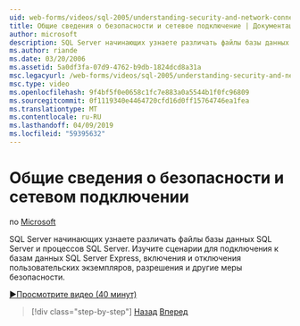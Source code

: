 ```yaml
---
uid: web-forms/videos/sql-2005/understanding-security-and-network-connectivity
title: Общие сведения о безопасности и сетевое подключение | Документация Майкрософт
author: microsoft
description: SQL Server начинающих узнаете различать файлы базы данных SQL Server и процессов SQL Server. Изучите сценарии для подключения к SQL Server E....
ms.author: riande
ms.date: 03/20/2006
ms.assetid: 5a0df3fa-07d9-4762-b9db-1824dcd8a31a
msc.legacyurl: /web-forms/videos/sql-2005/understanding-security-and-network-connectivity
msc.type: video
ms.openlocfilehash: 9f4bf5f0e0658c1fc7e883a0a5544b1f0fc96809
ms.sourcegitcommit: 0f1119340e4464720cfd16d0ff15764746ea1fea
ms.translationtype: MT
ms.contentlocale: ru-RU
ms.lasthandoff: 04/09/2019
ms.locfileid: "59395632"
---
```

# <a name="understanding-security-and-network-connectivity"></a>Общие сведения о безопасности и сетевом подключении

по [Microsoft](https://github.com/microsoft)

SQL Server начинающих узнаете различать файлы базы данных SQL Server и процессов SQL Server. Изучите сценарии для подключения к базам данных SQL Server Express, включения и отключения пользовательских экземпляров, разрешения и другие меры безопасности.

[&#9654;Просмотрите видео (40 минут)](https://channel9.msdn.com/Blogs/ASP-NET-Site-Videos/understanding-security-and-network-connectivity)

> [!div class="step-by-step"]
> [Назад](more-structured-query-language.md)
> [Вперед](connecting-your-web-application-to-sql-server-2005-express-edition.md)

